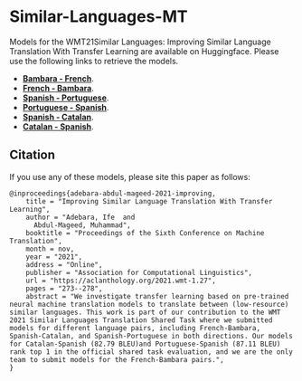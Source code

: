 # Similar-Languages-MT
Models for the WMT21Similar Languages: Improving Similar Language Translation With Transfer Learning are available on Huggingface. Please use the following links to retrieve the models. 
- [**Bambara - French**](https://huggingface.co/Ife/BM-FR/tree/main).
- [**French - Bambara**](https://huggingface.co/Ife/FR-BM/tree/main).
- [**Spanish - Portuguese**](https://huggingface.co/Ife/ES-PT/tree/main).
- [**Portuguese - Spanish**](https://huggingface.co/Ife/PT-ES/tree/main).
- [**Spanish - Catalan**](https://huggingface.co/Ife/ES-CA/tree/main).
- [**Catalan - Spanish**](https://huggingface.co/Ife/CA-ES/tree/main).

## Citation
If you use any of these models, please site this paper as follows: 
```
@inproceedings{adebara-abdul-mageed-2021-improving,
    title = "Improving Similar Language Translation With Transfer Learning",
    author = "Adebara, Ife  and
      Abdul-Mageed, Muhammad",
    booktitle = "Proceedings of the Sixth Conference on Machine Translation",
    month = nov,
    year = "2021",
    address = "Online",
    publisher = "Association for Computational Linguistics",
    url = "https://aclanthology.org/2021.wmt-1.27",
    pages = "273--278",
    abstract = "We investigate transfer learning based on pre-trained neural machine translation models to translate between (low-resource) similar languages. This work is part of our contribution to the WMT 2021 Similar Languages Translation Shared Task where we submitted models for different language pairs, including French-Bambara, Spanish-Catalan, and Spanish-Portuguese in both directions. Our models for Catalan-Spanish (82.79 BLEU)and Portuguese-Spanish (87.11 BLEU) rank top 1 in the official shared task evaluation, and we are the only team to submit models for the French-Bambara pairs.",
}
```
